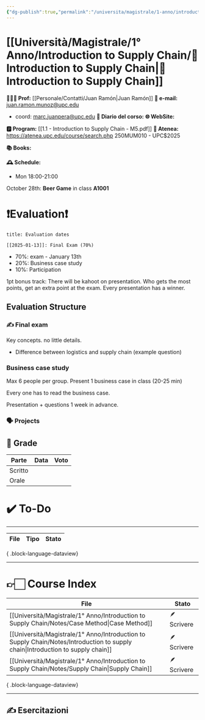 ```yaml
---
{"dg-publish":true,"permalink":"/universita/magistrale/1-anno/introduction-to-supply-chain/introduction-to-supply-chain/","tags":["UNI"]}
---
```



# [[Università/Magistrale/1° Anno/Introduction to Supply Chain/🚚 Introduction to Supply Chain\|🚚 Introduction to Supply Chain]]

**🧑🏻‍🏫 Prof:** [[Personale/Contatti/Juan Ramón\|Juan Ramón]]
**📧 e-mail:** juan.ramon.munoz@upc.edu
- coord: marc.juanpera@upc.edu
**📔 Diario del corso:** 
**🌐 WebSite:**

**🅿️ Program:** [[1.1 - Introduction to Supply Chain - M5.pdf]]
**🔑 Atenea:** https://atenea.upc.edu/course/search.php 250MUM010 - UPC$2025

**📚 Books:**

**🕰 Schedule:**
- Mon 18:00-21:00

October 28th: **Beer Game**  in  class **A1001**



# ❗️Evaluation❗️

```ad-attention
title: Evaluation dates

[[2025-01-13]]: Final Exam (70%)

```

- 70%: exam - January 13th
- 20%: Business case study
- 10%: Participation

1pt bonus track: There will be kahoot on presentation. Who gets the most points, get an extra point at the exam. Every presentation has a winner.


## Evaluation Structure

### ✍️ Final exam

Key concepts. no little details.
- Difference between logistics and supply chain (example question)

### Business case study

Max 6 people per group.
Present 1 business case in class (20-25 min)

Every one has to read the business case.

Presentation + questions 1 week in advance.

### 🗣 Projects 



## 💯 Grade

| Parte       | Data           | Voto |
| ----------- | -------------- | ---- |
| Scritto |  |  |
| Orale       |  |     |


# ✔️ To-Do


___
| File | Tipo | Stato |
| ---- | ---- | ----- |

{ .block-language-dataview}


___

# 👉🏻 Course Index


| File                                                                                                                               | Stato       |
| ---------------------------------------------------------------------------------------------------------------------------------- | ----------- |
| [[Università/Magistrale/1° Anno/Introduction to Supply Chain/Notes/Case Method\|Case Method]]                                   | 🪶 Scrivere |
| [[Università/Magistrale/1° Anno/Introduction to Supply Chain/Notes/Introduction to supply chain\|Introduction to supply chain]] | 🪶 Scrivere |
| [[Università/Magistrale/1° Anno/Introduction to Supply Chain/Notes/Supply Chain\|Supply Chain]]                                 | 🪶 Scrivere |

{ .block-language-dataview}



___


## ✍️ Esercitazioni
